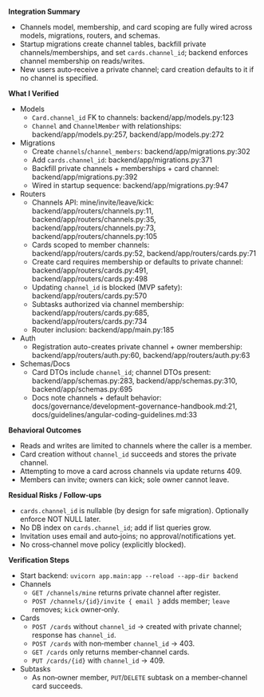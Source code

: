 **Integration Summary**

- Channels model, membership, and card scoping are fully wired across models, migrations, routers, and schemas.
- Startup migrations create channel tables, backfill private channels/memberships, and set `cards.channel_id`; backend enforces channel membership on reads/writes.
- New users auto‑receive a private channel; card creation defaults to it if no channel is specified.

**What I Verified**

- Models
  - `Card.channel_id` FK to channels: backend/app/models.py:123
  - `Channel` and `ChannelMember` with relationships: backend/app/models.py:257, backend/app/models.py:272
- Migrations
  - Create `channels`/`channel_members`: backend/app/migrations.py:302
  - Add `cards.channel_id`: backend/app/migrations.py:371
  - Backfill private channels + memberships + card channel: backend/app/migrations.py:392
  - Wired in startup sequence: backend/app/migrations.py:947
- Routers
  - Channels API: mine/invite/leave/kick: backend/app/routers/channels.py:11, backend/app/routers/channels.py:35, backend/app/routers/channels.py:73, backend/app/routers/channels.py:105
  - Cards scoped to member channels: backend/app/routers/cards.py:52, backend/app/routers/cards.py:71
  - Create card requires membership or defaults to private channel: backend/app/routers/cards.py:491, backend/app/routers/cards.py:498
  - Updating `channel_id` is blocked (MVP safety): backend/app/routers/cards.py:570
  - Subtasks authorized via channel membership: backend/app/routers/cards.py:685, backend/app/routers/cards.py:734
  - Router inclusion: backend/app/main.py:185
- Auth
  - Registration auto-creates private channel + owner membership: backend/app/routers/auth.py:60, backend/app/routers/auth.py:63
- Schemas/Docs
  - Card DTOs include `channel_id`; channel DTOs present: backend/app/schemas.py:283, backend/app/schemas.py:310, backend/app/schemas.py:695
  - Docs note channels + default behavior: docs/governance/development-governance-handbook.md:21, docs/guidelines/angular-coding-guidelines.md:33

**Behavioral Outcomes**

- Reads and writes are limited to channels where the caller is a member.
- Card creation without `channel_id` succeeds and stores the private channel.
- Attempting to move a card across channels via update returns 409.
- Members can invite; owners can kick; sole owner cannot leave.

**Residual Risks / Follow‑ups**

- `cards.channel_id` is nullable (by design for safe migration). Optionally enforce NOT NULL later.
- No DB index on `cards.channel_id`; add if list queries grow.
- Invitation uses email and auto‑joins; no approval/notifications yet.
- No cross‑channel move policy (explicitly blocked).

**Verification Steps**

- Start backend: `uvicorn app.main:app --reload --app-dir backend`
- Channels
  - `GET /channels/mine` returns private channel after register.
  - `POST /channels/{id}/invite { email }` adds member; `leave` removes; `kick` owner‑only.
- Cards
  - `POST /cards` without `channel_id` → created with private channel; response has `channel_id`.
  - `POST /cards` with non‑member `channel_id` → 403.
  - `GET /cards` only returns member‑channel cards.
  - `PUT /cards/{id}` with `channel_id` → 409.
- Subtasks
  - As non‑owner member, `PUT`/`DELETE` subtask on a member‑channel card succeeds.